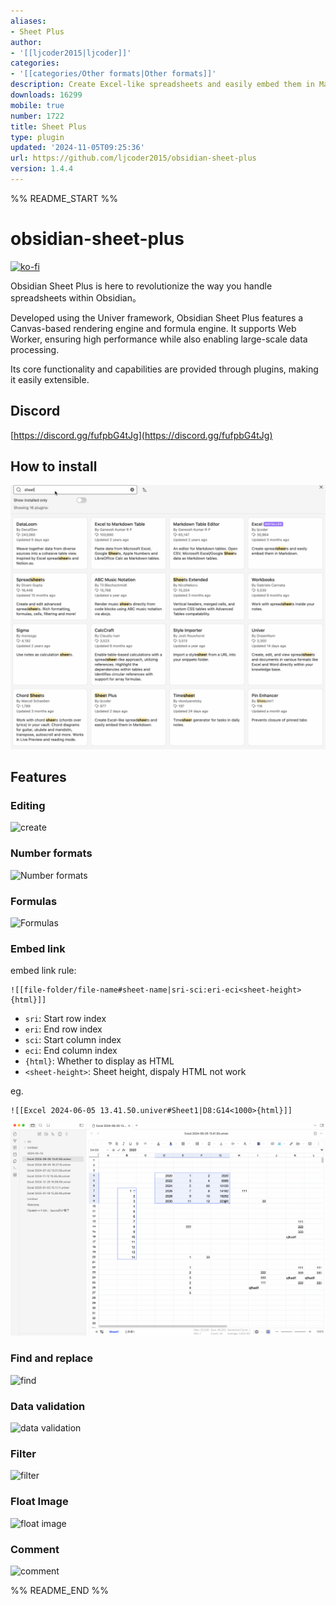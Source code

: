 ```yaml
---
aliases:
- Sheet Plus
author:
- '[[ljcoder2015|ljcoder]]'
categories:
- '[[categories/Other formats|Other formats]]'
description: Create Excel-like spreadsheets and easily embed them in Markdown.
downloads: 16299
mobile: true
number: 1722
title: Sheet Plus
type: plugin
updated: '2024-11-05T09:25:36'
url: https://github.com/ljcoder2015/obsidian-sheet-plus
version: 1.4.4
---
```


%% README_START %%

# obsidian-sheet-plus
[![ko-fi](https://ko-fi.com/img/githubbutton_sm.svg)](https://ko-fi.com/W7W2VVS7O)

Obsidian Sheet Plus  is here to revolutionize the way you handle spreadsheets within Obsidian。

Developed using the Univer framework, Obsidian Sheet Plus features a Canvas-based rendering engine and formula engine. It supports Web Worker, ensuring high performance while also enabling large-scale data processing.

Its core functionality and capabilities are provided through plugins, making it easily extensible.

## Discord

[https://discord.gg/fufpbG4tJg](https://discord.gg/fufpbG4tJg)

## How to install

![install](https://raw.githubusercontent.com/ljcoder2015/obsidian-sheet-plus/HEAD//images/install.gif)

## Features

### Editing
![create](https://raw.githubusercontent.com/ljcoder2015/obsidian-sheet-plus/HEAD//images/create.gif)

### Number formats
![Number formats](https://raw.githubusercontent.com/ljcoder2015/obsidian-sheet-plus/HEAD//images/Number-formats.gif)

###  Formulas
![Formulas](https://raw.githubusercontent.com/ljcoder2015/obsidian-sheet-plus/HEAD//images/Formulas.gif)

### Embed link
embed link rule:
```
![[file-folder/file-name#sheet-name|sri-sci:eri-eci<sheet-height>{html}]]
```

- `sri`: Start row index
- `eri`: End row index
- `sci`: Start column index
- `eci`: End column index
- `{html}`: Whether to display as HTML
- `<sheet-height>`: Sheet height, dispaly HTML not work

eg.
```
![[Excel 2024-06-05 13.41.50.univer#Sheet1|D8:G14<1000>{html}]]
```

![embed link](https://raw.githubusercontent.com/ljcoder2015/obsidian-sheet-plus/HEAD//images/embed-link.gif)

### Find and replace
![find](https://raw.githubusercontent.com/ljcoder2015/obsidian-sheet-plus/HEAD//images/find.gif)

### Data validation
![data validation](https://raw.githubusercontent.com/ljcoder2015/obsidian-sheet-plus/HEAD//images/data-validation.gif)

### Filter
![filter](https://raw.githubusercontent.com/ljcoder2015/obsidian-sheet-plus/HEAD//images/filter.gif)

### Float Image
![float image](https://raw.githubusercontent.com/ljcoder2015/obsidian-sheet-plus/HEAD//images/image.gif)

### Comment
![comment](https://raw.githubusercontent.com/ljcoder2015/obsidian-sheet-plus/HEAD//images/remark.gif)


%% README_END %%